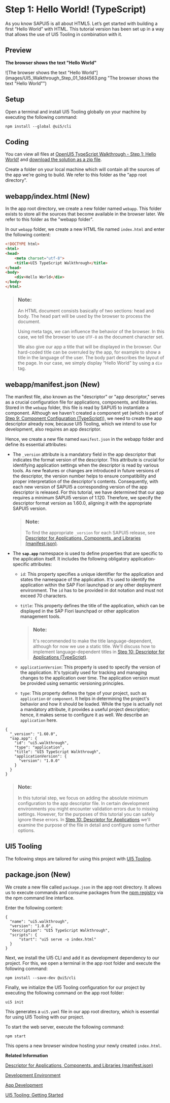 <!-- loioc20489e2a59d46e99c83f0510392cb6c -->

# Step 1: Hello World! \(TypeScript\)

As you know SAPUI5 is all about HTML5. Let’s get started with building a first “Hello World” with HTML. This tutorial version has been set up in a way that allows the use of UI5 Tooling in combination with it.



## Preview

  
  
**The browser shows the text "Hello World"**

![The browser shows the text "Hello World"](images/UI5_Walkthrough_Step_01_1dd4563.png "The browser shows the text "Hello World"")



<a name="loioc20489e2a59d46e99c83f0510392cb6c__section_lv5_lvy_zbc"/>

## Setup

Open a terminal and install UI5 Tooling globally on your machine by executing the following command:

`npm install --global @ui5/cli`



<a name="loioc20489e2a59d46e99c83f0510392cb6c__section_js2_mhx_kzb"/>

## Coding

You can view all files at [OpenUI5 TypeScript Walkthrough - Step 1: Hello World!](https://github.com/sap-samples/ui5-typescript-walkthrough/tree/main/steps/01) and [download the solution as a zip file](https://sap-samples.github.io/ui5-typescript-walkthrough/ui5-typescript-walkthrough-step-01.zip).

Create a folder on your local machine which will contain all the sources of the app we're going to build. We refer to this folder as the “app root directory”.



<a name="loioc20489e2a59d46e99c83f0510392cb6c__section_ks2_mhx_kzb"/>

## webapp/index.html \(New\)

In the app root directory, we create a new folder named `webapp`. This folder exists to store all the sources that become available in the browser later. We refer to this folder as the "webapp folder".

In our `webapp` folder, we create a new HTML file named `index.html` and enter the following content:

```html
<!DOCTYPE html>
<html>
<head>
	<meta charset="utf-8">
	<title>UI5 TypeScript Walkthrough</title>
</head>
<body>
	<div>Hello World</div>
</body>
</html>
```

> ### Note:  
> An HTML document consists basically of two sections: head and body. The head part will be used by the browser to process the document.
> 
> Using meta tags, we can influence the behavior of the browser. In this case, we tell the browser to use `UTF-8` as the document character set.
> 
> We also give our app a title that will be displayed in the browser. Our hard-coded title can be overruled by the app, for example to show a title in the language of the user. The body part describes the layout of the page. In our case, we simply display “Hello World” by using a `div` tag.



<a name="loioc20489e2a59d46e99c83f0510392cb6c__section_czs_c3x_kzb"/>

## webapp/manifest.json \(New\)

The manifest file, also known as the "descriptor" or "app descriptor," serves as a crucial configuration file for applications, components, and libraries. Stored in the `webapp` folder, this file is read by SAPUI5 to instantiate a component. Although we haven't created a component yet \(which is part of [Step 9: Component Configuration \(TypeScript\)](step-9-component-configuration-typescript-f9d0e2f.md)\), we need to create the app descriptor already now, because UI5 Tooling, which we intend to use for development, also requires an app descriptor.

Hence, we create a new file named `manifest.json` in the webapp folder and define its essential attributes:

-   The `_version` attribute is a mandatory field in the app descriptor that indicates the format version of the descriptor. This attribute is crucial for identifying application settings when the descriptor is read by various tools. As new features or changes are introduced in future versions of the descriptor, the version number helps to ensure compatibility and proper interpretation of the descriptor's contents. Consequently, with each new version of SAPUI5 a corresponding version of the app descriptor is released. For this tutorial, we have determined that our app requires a minimum SAPUI5 version of 1.120. Therefore, we specify the descriptor format version as 1.60.0, aligning it with the appropriate SAPUI5 version.

    > ### Note:  
    > To find the appropriate `_version` for each SAPUI5 release, see [Descriptor for Applications, Components, and Libraries \(manifest.json\)](../04_Essentials/descriptor-for-applications-components-and-libraries-manifest-json-be0cf40.md).

-   The **`sap.app`** namespace is used to define properties that are specific to the application itself. It includes the following obligatory application-specific attributes:

    -   `id`: This property specifies a unique identifier for the application and states the namespace of the application. It's used to identify the application within the SAP Fiori launchpad or any other deployment environment. The `id` has to be provided in dot notation and must not exceed 70 characters.

    -   `title`: This property defines the title of the application, which can be displayed in the SAP Fiori launchpad or other application management tools.

        > ### Note:  
        > It's recommended to make the title language-dependent, although for now we use a static title. We'll discuss how to implement language-dependent titles in [Step 10: Descriptor for Applications \(TypeScript\)](step-10-descriptor-for-applications-typescript-2a46b75.md).

    -   `applicationVersion`: This property is used to specify the version of the application. It's typically used for tracking and managing changes to the application over time. The application version must be provided using semantic versioning principles.

    -   `type`: This property defines the type of your project, such as `application` or `component`. It helps in determining the project's behavior and how it should be loaded. While the type is actually not a mandatory attribute, it provides a useful project description; hence, it makes sense to configure it as well. We describe an `application` here.



```
{
  "_version": "1.60.0",
  "sap.app": {
    "id": "ui5.walkthrough",
    "type": "application",
    "title": "UI5 TypeScript Walkthrough",
    "applicationVersion": {
      "version": "1.0.0"
    }
  }
}
```

> ### Note:  
> In this tutorial step, we focus on adding the absolute minimum configuration to the app descriptor file. In certain development environments you might encounter validation errors due to missing settings. However, for the purposes of this tutorial you can safely ignore these errors. In [Step 10: Descriptor for Applications](step-10-descriptor-for-applications-8f93bf2.md) we'll examine the purpose of the file in detail and configure some further options.



<a name="loioc20489e2a59d46e99c83f0510392cb6c__section_e2v_fmx_kzb"/>

## UI5 Tooling

The following steps are tailored for using this project with [UI5 Tooling](../05_Developing_Apps/development-environment-7bb04e0.md).



<a name="loioc20489e2a59d46e99c83f0510392cb6c__section_mfb_4mx_kzb"/>

## package.json \(New\)

We create a new file called `package.json` in the app root directory. It allows us to execute commands and consume packages from the [npm registry](https://www.npmjs.com/) via the npm command line interface.

Enter the following content:

```
{
  "name": "ui5.walkthrough",
  "version": "1.0.0",
  "description": "UI5 TypeScript Walkthrough",
  "scripts": {
      "start": "ui5 serve -o index.html"
  }
}

```

Next, we install the UI5 CLI and add it as development dependency to our project. For this, we open a terminal in the app root folder and execute the following command:

`npm install --save-dev @ui5/cli`

Finally, we initialize the UI5 Tooling configuration for our project by executing the following command on the app root folder:

`ui5 init`

This generates a `ui5.yaml` file in our app root directory, which is essential for using UI5 Tooling with our project.

To start the web server, execute the following command:

`npm start`

This opens a new browser window hosting your newly created `index.html`.

**Related Information**  


[Descriptor for Applications, Components, and Libraries \(manifest.json\)](../04_Essentials/descriptor-for-applications-components-and-libraries-manifest-json-be0cf40.md "The descriptor for applications, components, and libraries (in short: app descriptor) is inspired by the WebApplication Manifest concept introduced by the W3C. The descriptor provides a central, machine-readable, and easy-to-access location for storing metadata associated with an application, an application component, or a library.")

[Development Environment](../05_Developing_Apps/development-environment-7bb04e0.md "This part of the documentation introduces you to some common and recommended use cases for the installation, configuration, and setup of SAPUI5 development environments.")

[App Development](../05_Developing_Apps/app-development-b1fbe1a.md "There are several ways to develop OpenUI5 or SAPUI5 applications. Select the one that meets the requirements of your projects and your expectations best.")

[UI5 Tooling: Getting Started](https://sap.github.io/ui5-tooling/stable/pages/GettingStarted/)

